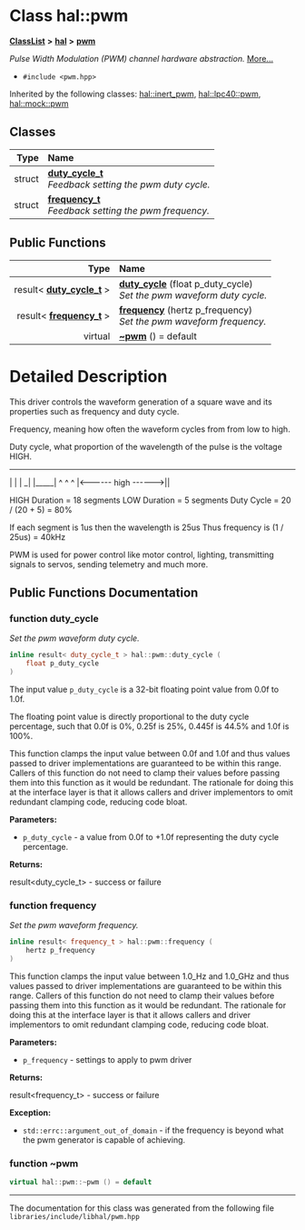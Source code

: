 

# Class hal::pwm



[**ClassList**](annotated.md) **>** [**hal**](namespacehal.md) **>** [**pwm**](classhal_1_1pwm.md)



_Pulse Width Modulation (PWM) channel hardware abstraction._ [More...](#detailed-description)

* `#include <pwm.hpp>`





Inherited by the following classes: [hal::inert\_pwm](classhal_1_1inert__pwm.md),  [hal::lpc40::pwm](classhal_1_1lpc40_1_1pwm.md),  [hal::mock::pwm](structhal_1_1mock_1_1pwm.md)










## Classes

| Type | Name |
| ---: | :--- |
| struct | [**duty\_cycle\_t**](structhal_1_1pwm_1_1duty__cycle__t.md) <br>_Feedback setting the pwm duty cycle._  |
| struct | [**frequency\_t**](structhal_1_1pwm_1_1frequency__t.md) <br>_Feedback setting the pwm frequency._  |






















## Public Functions

| Type | Name |
| ---: | :--- |
|  result&lt; [**duty\_cycle\_t**](structhal_1_1pwm_1_1duty__cycle__t.md) &gt; | [**duty\_cycle**](#function-duty_cycle) (float p\_duty\_cycle) <br>_Set the pwm waveform duty cycle._  |
|  result&lt; [**frequency\_t**](structhal_1_1pwm_1_1frequency__t.md) &gt; | [**frequency**](#function-frequency) (hertz p\_frequency) <br>_Set the pwm waveform frequency._  |
| virtual  | [**~pwm**](#function-pwm) () = default<br> |




























# Detailed Description


This driver controls the waveform generation of a square wave and its properties such as frequency and duty cycle.


Frequency, meaning how often the waveform cycles from from low to high.


Duty cycle, what proportion of the wavelength of the pulse is the voltage HIGH.



  ____________________       _
 |                    |     |
_|                    |_____|
 ^                    ^     ^
 |<------ high ------>|<low>|

 HIGH Duration = 18 segments
 LOW Duration =  5 segments
 Duty Cycle = 20 / (20 + 5) = 80%

 If each segment is 1us then the wavelength is 25us
 Thus frequency is (1 / 25us) = 40kHz



PWM is used for power control like motor control, lighting, transmitting signals to servos, sending telemetry and much more. 


    
## Public Functions Documentation




### function duty\_cycle 

_Set the pwm waveform duty cycle._ 
```C++
inline result< duty_cycle_t > hal::pwm::duty_cycle (
    float p_duty_cycle
) 
```



The input value `p_duty_cycle` is a 32-bit floating point value from 0.0f to 1.0f.


The floating point value is directly proportional to the duty cycle percentage, such that 0.0f is 0%, 0.25f is 25%, 0.445f is 44.5% and 1.0f is 100%.


This function clamps the input value between 0.0f and 1.0f and thus values passed to driver implementations are guaranteed to be within this range. Callers of this function do not need to clamp their values before passing them into this function as it would be redundant. The rationale for doing this at the interface layer is that it allows callers and driver implementors to omit redundant clamping code, reducing code bloat.




**Parameters:**


* `p_duty_cycle` - a value from 0.0f to +1.0f representing the duty cycle percentage. 



**Returns:**

result&lt;duty\_cycle\_t&gt; - success or failure 





        



### function frequency 

_Set the pwm waveform frequency._ 
```C++
inline result< frequency_t > hal::pwm::frequency (
    hertz p_frequency
) 
```



This function clamps the input value between 1.0\_Hz and 1.0\_GHz and thus values passed to driver implementations are guaranteed to be within this range. Callers of this function do not need to clamp their values before passing them into this function as it would be redundant. The rationale for doing this at the interface layer is that it allows callers and driver implementors to omit redundant clamping code, reducing code bloat.




**Parameters:**


* `p_frequency` - settings to apply to pwm driver 



**Returns:**

result&lt;frequency\_t&gt; - success or failure 




**Exception:**


* `std::errc::argument_out_of_domain` - if the frequency is beyond what the pwm generator is capable of achieving. 




        



### function ~pwm 

```C++
virtual hal::pwm::~pwm () = default
```




------------------------------
The documentation for this class was generated from the following file `libraries/include/libhal/pwm.hpp`

